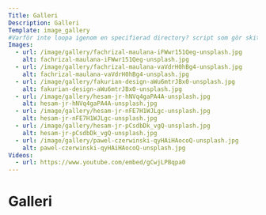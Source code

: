 ```yaml
---
Title: Galleri
Description: Galleri
Template: image_gallery
#Varför inte loopa igenom en specifierad directory? script som gör skiten åt mig sen?
Images:
  - url: /image/gallery/fachrizal-maulana-iFWwr151Qeg-unsplash.jpg
    alt: fachrizal-maulana-iFWwr151Qeg-unsplash.jpg
  - url: /image/gallery/fachrizal-maulana-vaVdrH0hBg4-unsplash.jpg
    alt: fachrizal-maulana-vaVdrH0hBg4-unsplash.jpg
  - url: /image/gallery/fakurian-design-aWu6mtrJBx0-unsplash.jpg
    alt: fakurian-design-aWu6mtrJBx0-unsplash.jpg
  - url: /image/gallery/hesam-jr-hNVq4gaPA4A-unsplash.jpg
    alt: hesam-jr-hNVq4gaPA4A-unsplash.jpg
  - url: /image/gallery/hesam-jr-nFE7H1WJLgc-unsplash.jpg
    alt: hesam-jr-nFE7H1WJLgc-unsplash.jpg
  - url: /image/gallery/hesam-jr-pCsdbDk_vgQ-unsplash.jpg
    alt: hesam-jr-pCsdbDk_vgQ-unsplash.jpg
  - url: /image/gallery/pawel-czerwinski-qyHAiHAocoQ-unsplash.jpg
    alt: pawel-czerwinski-qyHAiHAocoQ-unsplash.jpg
Videos:
  - url: https://www.youtube.com/embed/gCwjLPBqpa0
---
```


Galleri
==========================
